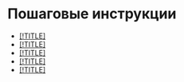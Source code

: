 # Пошаговые инструкции

- [[!TITLE]](ocr/text-detection.md)
- [[!TITLE]](classification/moderation.md)
- [[!TITLE]](classification/quality.md)
- [[!TITLE]](face-detection/index.md)
- [[!TITLE]](base64-encode.md)